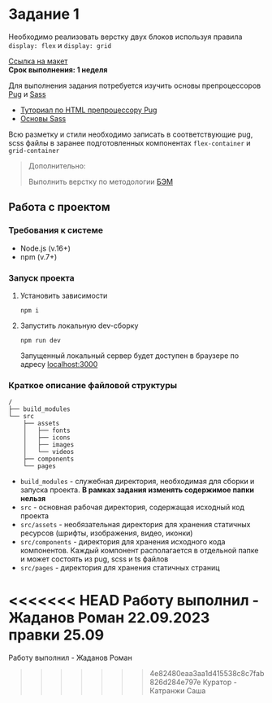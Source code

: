 # Задание 1

Необходимо реализовать верстку двух блоков используя правила `display: flex` и `display: grid`

[Ссылка на макет](https://www.figma.com/file/wIih8te6eJFzPHdT4gQGcY/%D0%A1%D1%82%D0%B0%D0%B6%D0%B8%D1%80%D0%BE%D0%B2%D0%BA%D0%B0---%D0%97%D0%B0%D0%B4%D0%B0%D0%BD%D0%B8%D0%B5-1?type=design&node-id=0%3A1&mode=design&t=qvLoXgcG4Es1pYGj-1)   
**Срок выполнения: 1 неделя**

Для выполнения задания потребуется изучить основы препроцессоров [Pug](https://pugjs.org/language/tags.html) и [Sass](https://sass-lang.com/)
- [Туториал по HTML препроцессору Pug](https://gist.github.com/neretin-trike/53aff5afb76153f050c958b82abd9228)
- [Основы Sass](https://sass-scss.ru/guide/)

Всю разметку и стили необходимо записать в соответствующие pug, scss файлы в заранее подготовленных компонентах `flex-container` и `grid-container`

> Дополнительно:
> 
> Выполнить верстку по методологии [БЭМ](https://ru.bem.info/methodology/quick-start/)

## Работа с проектом

### Требования к системе
- Node.js (v.16+)
- npm (v.7+)

### Запуск проекта
1) Установить зависимости
    ```shell
    npm i
    ```
2) Запустить локальную dev-сборку
    ```shell
    npm run dev
    ```
    Запущенный локальный сервер будет доступен в браузере по адресу [localhost:3000](http://localhost:3000/)

### Краткое описание файловой структуры
```
/
├── build_modules
└── src
    ├── assets
    │   ├── fonts
    │   ├── icons
    │   ├── images
    │   └── videos
    ├── components
    └── pages
```
- `build_modules` - служебная директория, необходимая для сборки и запуска проекта. **В рамках задания изменять содержимое папки нельзя**
- `src` - основная рабочая директория, содержащая исходный код проекта
- `src/assets` - необязательная директория для хранения статичных ресурсов (шрифты, изображения, видео, иконки)
- `src/components` - директория для хранения исходного кода компонентов. Каждый компонент располагается в отдельной папке и может состоять из pug, scss и ts файлов
- `src/pages` - директория для хранения статичных страниц


<<<<<<< HEAD
Работу выполнил - Жаданов Роман 22.09.2023 правки 25.09
=======
Работу выполнил - Жаданов Роман
>>>>>>> 4e82480eaa3aa1d415538c8c7fab826d284e797e
Куратор - Катранжи Саша

